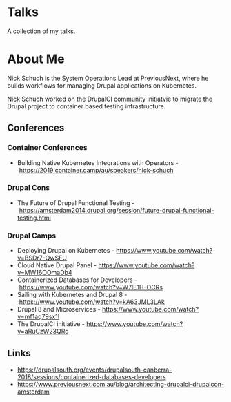Talks
=====

A collection of my talks.

About Me
========

Nick Schuch is the System Operations Lead at PreviousNext, where he builds workflows for managing Drupal applications on Kubernetes.

Nick Schuch worked on the DrupalCI community initiatvie to migrate the Drupal project to container based testing infrastructure.

## Conferences

### Container Conferences

* Building Native Kubernetes Integrations with Operators - https://2019.container.camp/au/speakers/nick-schuch

### Drupal Cons

* The Future of Drupal Functional Testing - https://amsterdam2014.drupal.org/session/future-drupal-functional-testing.html


### Drupal Camps

* Deploying Drupal on Kubernetes - https://www.youtube.com/watch?v=BSDr7-QwSFU
* Cloud Native Drupal Panel - https://www.youtube.com/watch?v=MW16OOmaDb4
* Containerized Databases for Developers - https://www.youtube.com/watch?v=W7lE1H-OCRs
* Sailing with Kubernetes and Drupal 8 - https://www.youtube.com/watch?v=kA63JML3LAk
* Drupal 8 and Microservices - https://www.youtube.com/watch?v=mf1aq79sx1I
* The DrupalCI initiative - https://www.youtube.com/watch?v=aRuCzW23QRc

## Links

* https://drupalsouth.org/events/drupalsouth-canberra-2018/sessions/containerized-databases-developers
* https://www.previousnext.com.au/blog/architecting-drupalci-drupalcon-amsterdam
